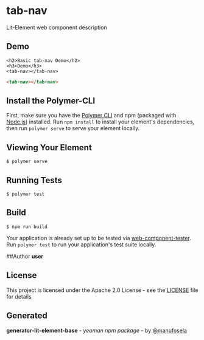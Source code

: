 # tab-nav

Lit-Element web component description

## Demo

```
<h2>Basic tab-nav Demo</h2>
<h3>Demo</h3>
<tab-nav></tab-nav>

```
<!---
```
<custom-element-demo>
  <template>
    <link rel="import" href="tab-nav.html">
    <next-code-block></next-code-block>
  </template>
</custom-element-demo>
```
-->
```html
<tab-nav></tab-nav>

```
## Install the Polymer-CLI

First, make sure you have the [Polymer CLI](https://www.npmjs.com/package/polymer-cli) and npm (packaged with [Node.js](https://nodejs.org)) installed. Run `npm install` to install your element's dependencies, then run `polymer serve` to serve your element locally.

## Viewing Your Element

```
$ polymer serve
```

## Running Tests

```
$ polymer test
```

## Build
```
$ npm run build
```

Your application is already set up to be tested via [web-component-tester](https://github.com/Polymer/web-component-tester). Run `polymer test` to run your application's test suite locally.

##Author
**user**

## License

This project is licensed under the Apache 2.0 License - see the [LICENSE](LICENSE) file for details

## Generated

**generator-lit-element-base** - *yeoman npm package* - by [@manufosela](https://github.com/manufosela/generator-litelement-webcomponent)